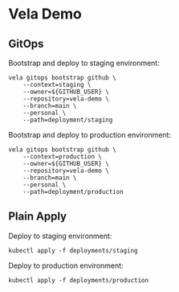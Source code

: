 # Vela Demo

## GitOps

Bootstrap and deploy to staging environment:

```console
vela gitops bootstrap github \
    --context=staging \
    --owner=${GITHUB_USER} \
    --repository=vela-demo \
    --branch=main \
    --personal \
    --path=deployment/staging
```

Bootstrap and deploy to production environment:

```console
vela gitops bootstrap github \
    --context=production \
    --owner=${GITHUB_USER} \
    --repository=vela-demo \
    --branch=main \
    --personal \
    --path=deployment/production
```

## Plain Apply

Deploy to staging environment:

```console
kubectl apply -f deployments/staging
```

Deploy to production environment:

```console
kubectl apply -f deployments/production
```